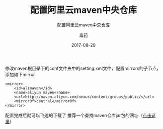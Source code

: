 ﻿---
layout:     post
title:      配置阿里云maven中央仓库
subtitle:   配置阿里云maven中央仓库
date:       2017-08-29
author:     毒药
header-img: img/post-bg-re-vs-ng2.jpg
catalog: true
tags:
    - maven
---

修改maven根目录下的conf文件夹中的setting.xml文件，配置mirrors的子节点，添加如下mirror

```
<mirror>
	<id>alimaven</id>
	<name>aliyun maven</name>
	<url>http://maven.aliyun.com/nexus/content/groups/public/</url>
	<mirrorOf>central</mirrorOf>        
</mirror>
```

配置完成后就可以飞速的下载了
推荐一个查找maven仓库jar包的网址（[点击这里](http://mvnrepository.com/)）